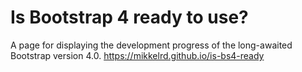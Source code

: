 # Is Bootstrap 4 ready to use?
A page for displaying the development progress of the long-awaited Bootstrap version 4.0. https://mikkelrd.github.io/is-bs4-ready
